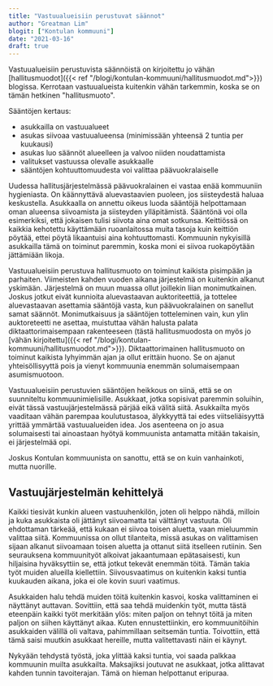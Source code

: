```yaml
---
title: "Vastuualueisiin perustuvat säännot"
author: "Greatman Lim"
blogit: ["Kontulan kommuuni"]
date: "2021-03-16"
draft: true
---
```

Vastuualueisiin perustuvista säännöistä on kirjoitettu jo vähän [hallitusmuodot]({{< ref "/blogi/kontulan-kommuuni/hallitusmuodot.md">}}) blogissa. Kerrotaan vastuualueista kuitenkin vähän tarkemmin, koska se on tämän hetkinen "hallitusmuoto".

Sääntöjen kertaus:

  - asukkailla on vastuualueet
  - asukas siivoaa vastuualueensa (minimissään yhteensä 2 tuntia per kuukausi)
  - asukas luo säännöt alueelleen ja valvoo niiden noudattamista
  - valitukset vastuussa olevalle asukkaalle
  - sääntöjen kohtuuttomuudesta voi valittaa päävuokralaiselle

Uudessa hallitusjärjestelmässä päävuokralainen ei vastaa enää kommuuniin hygieniasta. On käännyttävä aluevastaavien puoleen, jos siisteydestä haluaa keskustella. Asukkaalla on annettu oikeus luoda sääntöjä helpottamaan oman alueensa siivoamista ja siisteyden ylläpitämistä. Sääntönä voi olla esimerkiksi, että jokaisen tulisi siivota aina omat sotkunsa. Keittiössä on kaikkia kehotettu käyttämään ruoanlaitossa muita tasoja kuin keittiön pöytää, ettei pöytä likaantuisi aina kohtuuttomasti. Kommuunin nykyisillä asukkailla tämä on toiminut paremmin, koska moni ei siivoa ruokapöytään jättämiään likoja.

Vastuualueisiin perustuva hallitusmuoto on toiminut kaikista pisimpään ja parhaiten. Viimeisten kahden vuoden aikana järjestelmä on kuitenkin alkanut yskimään. Järjestelmä on muun muassa ollut joillekin liian monimutkainen. Joskus jotkut eivät kunnioita aluevastaavan auktoriteettiä, ja tottelee aluevastaavan asettamia sääntöjä vasta, kun päävuokralainen on sanellut samat säännöt. Monimutkaisuus ja sääntöjen totteleminen vain, kun ylin auktoreteetti ne asettaa, muistuttaa vähän halusta palata diktaattorimaisempaan rakenteeseen (tästä hallitusmuodosta on myös jo [vähän kirjoitettu]({{< ref "/blogi/kontulan-kommuuni/hallitusmuodot.md">}}). Diktaattorimainen hallitusmuoto on toiminut kaikista lyhyimmän ajan ja ollut erittäin huono. Se on ajanut yhteisöllisyyttä pois ja vienyt kommuunia enemmän solumaisempaan asumismuotoon.

Vastuualueisiin perustuvien sääntöjen heikkous on siinä, että se on suunniteltu kommuunimielisille. Asukkaat, jotka sopisivat paremmin soluihin, eivät tässä vastuujärjestelmässä pärjää eikä välitä siitä. Asukkailta myös vaaditaan vähän parempaa koulutustasoa, älykkyyttä tai edes viitseliäisyyttä yrittää ymmärtää vastuualueiden idea. Jos asenteena on jo asua solumaisesti tai ainoastaan hyötyä kommuunista antamatta mitään takaisin, ei järjestelmää opi.

Joskus Kontulan kommuunista on sanottu, että se on kuin vanhainkoti, mutta nuorille.

## Vastuujärjestelmän kehittelyä

Kaikki tiesivät kunkin alueen vastuuhenkilön, joten oli helppo nähdä, milloin ja kuka asukkaista oli jättänyt siivoamatta tai välttänyt vastuuta. Oli ehdottaman tärkeää, että kukaan ei siivoa toisen aluetta, vaan mieluummin valittaa siitä. Kommuunissa on ollut tilanteita, missä asukas on valittamisen sijaan alkanut siivoamaan toisen aluetta ja ottanut siitä itselleen rutiinin. Sen seurauksena kommuunityöt alkoivat jakaantumaan epätasaisesti, kun hiljaisina hyväksyttiin se, että jotkut tekevät enemmän töitä. Tämän takia työt muiden alueilla kiellettiin. Siivousvaatimus on kuitenkin kaksi tuntia kuukauden aikana, joka ei ole kovin suuri vaatimus.

Asukkaiden halu tehdä muiden töitä kuitenkin kasvoi, koska valittaminen ei näyttänyt auttavan. Sovittiin, että saa tehdä muidenkin työt, mutta tästä eteenpäin kaikki työt merkitään ylös: miten paljon on tehnyt töitä ja miten paljon on siihen käyttänyt aikaa. Kuten ennustettiinkin, ero kommuunitöihin asukkaiden välillä oli valtava, pahimmillaan seitsemän tuntia. Toivottiin, että tämä saisi muutkin asukkaat hereille, mutta valitettavasti näin ei käynyt.

Nykyään tehdystä työstä, joka ylittää kaksi tuntia, voi saada palkkaa kommuunin muilta asukkailta. Maksajiksi joutuvat ne asukkaat, jotka alittavat kahden tunnin tavoiterajan. Tämä on hieman helpottanut eripuraa.

